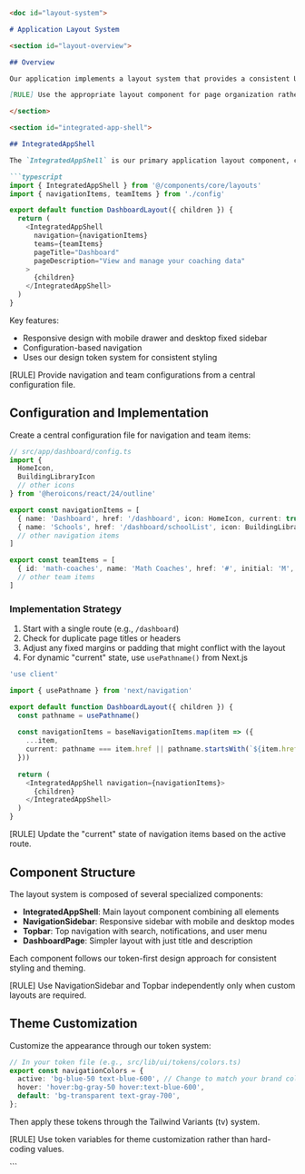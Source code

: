 ```markdown
<doc id="layout-system">

# Application Layout System

<section id="layout-overview">

## Overview

Our application implements a layout system that provides a consistent UI structure across the application, following our atomic design principles and token-first styling methodology.

[RULE] Use the appropriate layout component for page organization rather than creating custom layouts.

</section>

<section id="integrated-app-shell">

## IntegratedAppShell

The `IntegratedAppShell` is our primary application layout component, combining a responsive navigation sidebar, topbar, and content area.

```typescript
import { IntegratedAppShell } from '@/components/core/layouts'
import { navigationItems, teamItems } from './config'

export default function DashboardLayout({ children }) {
  return (
    <IntegratedAppShell
      navigation={navigationItems}
      teams={teamItems}
      pageTitle="Dashboard"
      pageDescription="View and manage your coaching data"
    >
      {children}
    </IntegratedAppShell>
  )
}
```

Key features:
- Responsive design with mobile drawer and desktop fixed sidebar
- Configuration-based navigation
- Uses our design token system for consistent styling

[RULE] Provide navigation and team configurations from a central configuration file.

</section>

<section id="layout-configuration">

## Configuration and Implementation

Create a central configuration file for navigation and team items:

```typescript
// src/app/dashboard/config.ts
import { 
  HomeIcon, 
  BuildingLibraryIcon 
  // other icons 
} from '@heroicons/react/24/outline'

export const navigationItems = [
  { name: 'Dashboard', href: '/dashboard', icon: HomeIcon, current: true },
  { name: 'Schools', href: '/dashboard/schoolList', icon: BuildingLibraryIcon, current: false },
  // other navigation items
]

export const teamItems = [
  { id: 'math-coaches', name: 'Math Coaches', href: '#', initial: 'M', current: false },
  // other team items
]
```

### Implementation Strategy

1. Start with a single route (e.g., `/dashboard`)
2. Check for duplicate page titles or headers 
3. Adjust any fixed margins or padding that might conflict with the layout
4. For dynamic "current" state, use `usePathname()` from Next.js

```typescript
'use client'

import { usePathname } from 'next/navigation'

export default function DashboardLayout({ children }) {
  const pathname = usePathname()
  
  const navigationItems = baseNavigationItems.map(item => ({
    ...item,
    current: pathname === item.href || pathname.startsWith(`${item.href}/`)
  }))
  
  return (
    <IntegratedAppShell navigation={navigationItems}>
      {children}
    </IntegratedAppShell>
  )
}
```

[RULE] Update the "current" state of navigation items based on the active route.

</section>

<section id="layout-components">

## Component Structure

The layout system is composed of several specialized components:

- **IntegratedAppShell**: Main layout component combining all elements
- **NavigationSidebar**: Responsive sidebar with mobile and desktop modes
- **Topbar**: Top navigation with search, notifications, and user menu
- **DashboardPage**: Simpler layout with just title and description

Each component follows our token-first design approach for consistent styling and theming.

[RULE] Use NavigationSidebar and Topbar independently only when custom layouts are required.

</section>

<section id="theme-customization">

## Theme Customization

Customize the appearance through our token system:

```typescript
// In your token file (e.g., src/lib/ui/tokens/colors.ts)
export const navigationColors = {
  active: 'bg-blue-50 text-blue-600', // Change to match your brand color
  hover: 'hover:bg-gray-50 hover:text-blue-600',
  default: 'bg-transparent text-gray-700',
};
```

Then apply these tokens through the Tailwind Variants (tv) system.

[RULE] Use token variables for theme customization rather than hard-coding values.

</section>

</doc>
```
